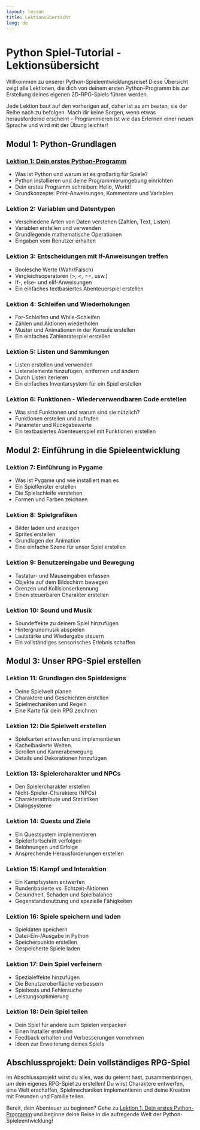 ```yaml
---
layout: lesson
title: Lektionsübersicht
lang: de
---
```


# Python Spiel-Tutorial - Lektionsübersicht

Willkommen zu unserer Python-Spieleentwicklungsreise! Diese Übersicht zeigt alle Lektionen, die dich von deinem ersten Python-Programm bis zur Erstellung deines eigenen 2D-RPG-Spiels führen werden.

Jede Lektion baut auf den vorherigen auf, daher ist es am besten, sie der Reihe nach zu befolgen. Mach dir keine Sorgen, wenn etwas herausfordernd erscheint - Programmieren ist wie das Erlernen einer neuen Sprache und wird mit der Übung leichter!

## Modul 1: Python-Grundlagen

### [Lektion 1: Dein erstes Python-Programm](/PixelWizards/lessons/lesson1/)
- Was ist Python und warum ist es großartig für Spiele?
- Python installieren und deine Programmierumgebung einrichten
- Dein erstes Programm schreiben: Hello, World!
- Grundkonzepte: Print-Anweisungen, Kommentare und Variablen

### Lektion 2: Variablen und Datentypen
- Verschiedene Arten von Daten verstehen (Zahlen, Text, Listen)
- Variablen erstellen und verwenden
- Grundlegende mathematische Operationen
- Eingaben vom Benutzer erhalten

### Lektion 3: Entscheidungen mit If-Anweisungen treffen
- Boolesche Werte (Wahr/Falsch)
- Vergleichsoperatoren (>, <, ==, usw.)
- If-, else- und elif-Anweisungen
- Ein einfaches textbasiertes Abenteuerspiel erstellen

### Lektion 4: Schleifen und Wiederholungen
- For-Schleifen und While-Schleifen
- Zählen und Aktionen wiederholen
- Muster und Animationen in der Konsole erstellen
- Ein einfaches Zahlenratespiel erstellen

### Lektion 5: Listen und Sammlungen
- Listen erstellen und verwenden
- Listenelemente hinzufügen, entfernen und ändern
- Durch Listen iterieren
- Ein einfaches Inventarsystem für ein Spiel erstellen

### Lektion 6: Funktionen - Wiederverwendbaren Code erstellen
- Was sind Funktionen und warum sind sie nützlich?
- Funktionen erstellen und aufrufen
- Parameter und Rückgabewerte
- Ein textbasiertes Abenteuerspiel mit Funktionen erstellen

## Modul 2: Einführung in die Spieleentwicklung

### Lektion 7: Einführung in Pygame
- Was ist Pygame und wie installiert man es
- Ein Spielfenster erstellen
- Die Spielschleife verstehen
- Formen und Farben zeichnen

### Lektion 8: Spielgrafiken
- Bilder laden und anzeigen
- Sprites erstellen
- Grundlagen der Animation
- Eine einfache Szene für unser Spiel erstellen

### Lektion 9: Benutzereingabe und Bewegung
- Tastatur- und Mauseingaben erfassen
- Objekte auf dem Bildschirm bewegen
- Grenzen und Kollisionserkennung
- Einen steuerbaren Charakter erstellen

### Lektion 10: Sound und Musik
- Soundeffekte zu deinem Spiel hinzufügen
- Hintergrundmusik abspielen
- Lautstärke und Wiedergabe steuern
- Ein vollständiges sensorisches Erlebnis schaffen

## Modul 3: Unser RPG-Spiel erstellen

### Lektion 11: Grundlagen des Spieldesigns
- Deine Spielwelt planen
- Charaktere und Geschichten erstellen
- Spielmechaniken und Regeln
- Eine Karte für dein RPG zeichnen

### Lektion 12: Die Spielwelt erstellen
- Spielkarten entwerfen und implementieren
- Kachelbasierte Welten
- Scrollen und Kamerabewegung
- Details und Dekorationen hinzufügen

### Lektion 13: Spielercharakter und NPCs
- Den Spielercharakter erstellen
- Nicht-Spieler-Charaktere (NPCs)
- Charakterattribute und Statistiken
- Dialogsysteme

### Lektion 14: Quests und Ziele
- Ein Questsystem implementieren
- Spielerfortschritt verfolgen
- Belohnungen und Erfolge
- Ansprechende Herausforderungen erstellen

### Lektion 15: Kampf und Interaktion
- Ein Kampfsystem entwerfen
- Rundenbasierte vs. Echtzeit-Aktionen
- Gesundheit, Schaden und Spielbalance
- Gegenstandsnutzung und spezielle Fähigkeiten

### Lektion 16: Spiele speichern und laden
- Spieldaten speichern
- Datei-Ein-/Ausgabe in Python
- Speicherpunkte erstellen
- Gespeicherte Spiele laden

### Lektion 17: Dein Spiel verfeinern
- Spezialeffekte hinzufügen
- Die Benutzeroberfläche verbessern
- Spieltests und Fehlersuche
- Leistungsoptimierung

### Lektion 18: Dein Spiel teilen
- Dein Spiel für andere zum Spielen verpacken
- Einen Installer erstellen
- Feedback erhalten und Verbesserungen vornehmen
- Ideen zur Erweiterung deines Spiels

## Abschlussprojekt: Dein vollständiges RPG-Spiel

Im Abschlussprojekt wirst du alles, was du gelernt hast, zusammenbringen, um dein eigenes RPG-Spiel zu erstellen! Du wirst Charaktere entwerfen, eine Welt erschaffen, Spielmechaniken implementieren und deine Kreation mit Freunden und Familie teilen.

Bereit, dein Abenteuer zu beginnen? Gehe zu [Lektion 1: Dein erstes Python-Programm](/PixelWizards/lessons/lesson1/) und beginne deine Reise in die aufregende Welt der Python-Spieleentwicklung!
